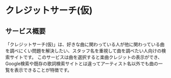 # クレジットサーチ(仮)
## サービス概要
「クレジットサーチ(仮)」は、好きな曲に関わっている人が他に関わっている曲を調べにくい問題を解決したい、スタッフ名を重視して曲を調べたい人向けの検索サイトです。
このサービスは曲を選択すると楽曲クレジットの表示ができ、Google検索や既存の歌詞検索サイトとは違ってアーティスト名以外でも曲の一覧を表示できることが特徴です。
